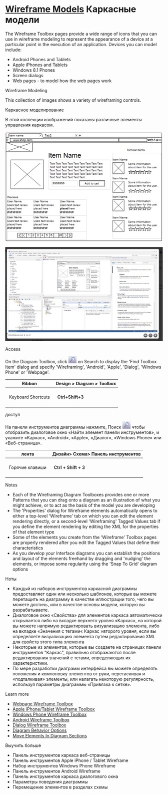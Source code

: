 # <a href="https://sparxsystems.com/enterprise_architect_user_guide/15.1/model_domains/wireframe_for_website_modeling.html" target="_blank">Wireframe Models</a> Каркасные модели

The Wireframe Toolbox pages provide a wide range of icons that you can use in wireframe modeling to represent the appearance of a device at a particular point in the execution of an application. Devices you can model include:

* Android Phones and Tablets
* Apple iPhones and Tablets
* Windows 8.1 Phones
* Screen dialogs
* Web pages - to model how the web pages work

Wireframe Modeling

This collection of images shows a variety of wireframing controls.

Каркасное моделирование

В этой коллекции изображений показаны различные элементы управления каркасом.


![](_src/wireframe-slide6.png)

![](_src/Скриншот%202020-08-18%2013.44.03.png)

Access

On the Diagram Toolbox, click ![](_src/searchtr.png) on Search to display the 'Find Toolbox Item' dialog and specify 'Wireframing', 'Android', 'Apple', 'Dialog', 'Windows Phone' or 'Webpage'.

| Ribbon                                   | Design &gt; Diagram &gt; Toolbox         |
|------------------------------------------|------------------------------------------|
| <p class="p_Tableheader" style="box-sizing: border-box; text-align: left; text-indent: 0px; padding: 14px 0px; margin: 5px; line-height: 19px;"><span class="f_Tabletext" style="box-sizing: border-box;">Keyboard Shortcuts</span></p> | <p style="box-sizing: border-box; text-align: left; text-indent: 0px; padding: 14px 0px; margin: 5px; line-height: 19px;"><span class="f_BodyTextTable" style="box-sizing: border-box; color: rgb(51, 51, 51);"><span class="ea-button cc_cursor" style="box-sizing: border-box; font-weight: 700;">Ctrl+Shift+3</span></span></p> |


доступ

На панели инструментов диаграммы нажмите, Поиск ![](_src/searchtr.png) чтобы отобразить диалоговое окно «Найти элемент панели инструментов», и укажите «Каркас», «Android», «Apple», «Диалог», «Windows Phone» или «Веб-страница».

| лента                                    | Дизайн&gt; Схема&gt; Панель инструментов |
|------------------------------------------|------------------------------------------|
| <p class="p_Tableheader" style="box-sizing: border-box; text-align: left; text-indent: 0px; padding: 14px 0px; margin: 5px; line-height: 19px;"><span class="f_Tabletext" style="box-sizing: border-box;"><font style="box-sizing: border-box; vertical-align: inherit;"><font style="box-sizing: border-box; vertical-align: inherit;">Горячие клавиши</font></font></span></p> | <p style="box-sizing: border-box; text-align: left; text-indent: 0px; padding: 14px 0px; margin: 5px; line-height: 19px;"><span class="f_BodyTextTable" style="box-sizing: border-box; color: rgb(51, 51, 51);"><span class="ea-button" style="box-sizing: border-box; font-weight: 700;"><font style="box-sizing: border-box; vertical-align: inherit;"><font style="box-sizing: border-box; vertical-align: inherit;">Ctrl + Shift + 3</font></font></span></span></p> |

Notes

* Each of the Wireframing Diagram Toolboxes provides one or more Patterns that you can drag onto a diagram as an illustration of what you might achieve, or to act as the basis of the model you are developing
* The 'Properties' dialog for Wireframe elements automatically opens to either a top-level 'Wireframe' tab on which you can edit the element rendering directly, or a second-level 'Wireframing' Tagged Values tab if you define the element rendering by editing the XML for the properties of that element type
* Some of the elements you create from the 'Wireframe' Toolbox pages are properly rendered after you edit the Tagged Values that define their characteristics
* As you develop your Interface diagrams you can establish the positions and layout of the elements freehand by dragging and 'nudging' the elements, or impose some regularity using the 'Snap To Grid' diagram options

Ноты
* Каждый из наборов инструментов каркасной диаграммы предоставляет один или несколько шаблонов, которые вы можете перетащить на диаграмму в качестве иллюстрации того, чего вы можете достичь, или в качестве основы модели, которую вы разрабатываете.
* Диалоговое окно «Свойства» для элементов каркаса автоматически открывается либо на вкладке верхнего уровня «Каркас», на которой вы можете напрямую редактировать визуализацию элемента, либо на вкладке «Значения с тегами« Каркас »второго уровня, если вы определяете визуализацию элемента путем редактирования XML для свойств этого типа элемента
* Некоторые из элементов, которые вы создаете на страницах панели инструментов "Каркас", правильно отображаются после редактирования значений с тегами, определяющих их характеристики.
* По мере разработки диаграмм интерфейса вы можете определять положения и компоновку элементов от руки, перетаскивая и «подталкивая» элементы, или налагать некоторую регулярность, используя параметры диаграммы «Привязка к сетке».

Learn more

<ul>
	<li><a href="../model_domains/webpage_wireframe_toolbox.html">Webpage Wireframe Toolbox</a></li>
	<li><a href="../model_domains/apple_wireframe_toolbox.html">Apple iPhone/Tablet Wireframe Toolbox</a></li>
	<li><a href="../model_domains/windowsphone_wireframetoolbox.html">Windows Phone Wireframe Toolbox</a></li>
	<li><a href="../model_domains/android_wireframe_toolbox.html">Android Wireframe Toolbox</a></li>
	<li><a href="../model_domains/dialog_wireframe_toolbox.html">Dialog Wireframe Toolbox</a></li>
	<li><a href="../user_interface/diagrambehavoir.html">Diagram Behavior Options</a></li>
	<li><a href="../modeling/move_diagram_sections-alt_keys.html">Move Elements In Diagram Sections</a></li>
</ul>

Выучить больше

* Панель инструментов каркаса веб-страницы
* Панель инструментов Apple iPhone / Tablet Wireframe
* Набор инструментов Windows Phone Wireframe
* Панель инструментов Android Wireframe
* Панель инструментов каркаса диалогового окна
* Параметры поведения диаграммы
* Перемещение элементов в разделах схемы








